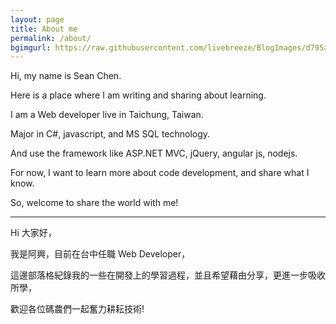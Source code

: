 ```yaml
---
layout: page
title: About me
permalink: /about/
bgimgurl: https://raw.githubusercontent.com/livebreeze/BlogImages/d795a35325249f42cdff8ea5434baa374b1756a6/Images2016/20160811_AboutMeBg.jpg
---
```


Hi, my name is Sean Chen.

Here is a place where I am writing and sharing about learning. 

I am a Web developer live in Taichung, Taiwan.

Major in C#, javascript, and MS SQL technology. 

And use the framework like ASP.NET MVC, jQuery, angular js, nodejs.

For now, I want to learn more about code development, and share what I know.

So, welcome to share the world with me!

---


Hi 大家好，

我是阿興，目前在台中任職 Web Developer，

這邊部落格紀錄我的一些在開發上的學習過程，並且希望藉由分享，更進一步吸收所學，

歡迎各位碼農們一起奮力耕耘技術!